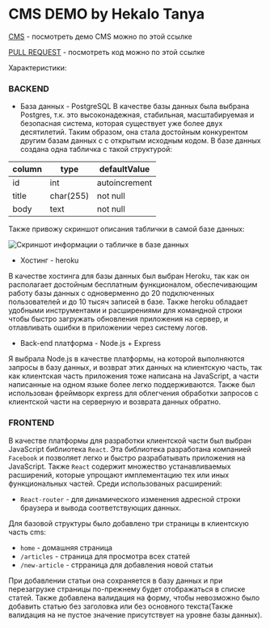 # CMS DEMO by Hekalo Tanya

[CMS](https://hekalotanya.github.io/cms/) - посмотреть демо CMS можно по этой ссылке

[PULL REQUEST](https://github.com/hekalotanya/cms/pull/5) - посмотреть код можно по этой ссылке

Характеристики:
### BACKEND
- База данных - PostgreSQL
В качестве базы данных была выбрана Postgres, т.к. это высоконадежная, стабильная, масштабируемая и безопасная система, которая существует уже более двух десятилетий. Таким образом, она стала достойным конкурентом другим базам данных с с открытым исходным кодом.
В базе данных создана одна табличка с такой структурой:

| column | type      | defaultValue  |
|--------|-----------|---------------|
| id     | int       | autoincrement |
| title  | char(255) | not null      |
| body   | text      | not null      |

Также привожу скриншот описания таблички в самой базе данных:

![Скриншот информации о табличке в базе данных](https://user-images.githubusercontent.com/77466385/104808382-7d3e4d00-57ee-11eb-9ab6-362044ff3620.png)

- Хостинг - heroku

В качестве хостинга для базы данных был выбран Heroku, так как он располагает достойным бесплатным функционалом, обеспечивающим работу базы данных с одноверменно до 20 подключенных пользователей и до 10 тысяч записей в базе. Также heroku обладает удобными инструментами и расширениями для командной строки чтобы быстро загружать обновления приложения на сервер, и отлавливать ошибки в приложении через систему логов.
- Back-end платформа - Node.js + Express

Я выбрала Node.js в качестве платформы, на которой выполняются запросы в базу данных, и возврат этих данных на клиентскую часть, так как клиентская часть приложения тоже написана на JavaScript, а части написанные на одном языке более легко поддерживаются. Также был использован фреймворк express для облегчения обработки запросов с клиентской части на серверную и возврата данных обратно.

### FRONTEND
В качестве платформы для разработки клиентской части был выбран JavaScript библиотека `React`.
Эта библиотека разработана компанией `Facebook` и позволяет легко и быстро разрабатывать приложения на JavaScript. 
Также `React` содержит множество устанавливаемых расширений, которые упрощают имплементацию тех или иных функциональных частей. Среди использованых расширений:
- `React-router` - для динамического изменения адресной строки браузера и вывода соответствующих данных.

Для базовой структуры было добавлено три страницы в клиентскую часть cms:
- `home` - домашняя страница
- `/articles` - страница для просмотра всех статей
- `/new-article` - стрраница для добавления новой статьи

При добавлении статьи она сохраняется в базу данных и при перезагрузке страницы по-прежнему будет отображаться в списке статей.
Также добавлена валидация на форму, чтобы невозможно было добавить статью без заголовка или без основного текста(Также валидация на не пустое значение присутствует на уровне базы данных).

